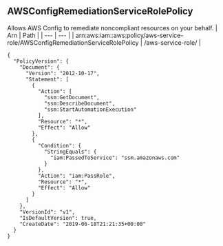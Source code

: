 
## AWSConfigRemediationServiceRolePolicy
Allows AWS Config to remediate noncompliant resources on your behalf.
| Arn | Path |
| --- | --- |
| arn:aws:iam::aws:policy/aws-service-role/AWSConfigRemediationServiceRolePolicy | /aws-service-role/ |
```
{
  "PolicyVersion": {
    "Document": {
      "Version": "2012-10-17",
      "Statement": [
        {
          "Action": [
            "ssm:GetDocument",
            "ssm:DescribeDocument",
            "ssm:StartAutomationExecution"
          ],
          "Resource": "*",
          "Effect": "Allow"
        },
        {
          "Condition": {
            "StringEquals": {
              "iam:PassedToService": "ssm.amazonaws.com"
            }
          },
          "Action": "iam:PassRole",
          "Resource": "*",
          "Effect": "Allow"
        }
      ]
    },
    "VersionId": "v1",
    "IsDefaultVersion": true,
    "CreateDate": "2019-06-18T21:21:35+00:00"
  }
}
```
